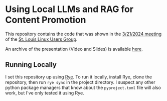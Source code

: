 # Using Local LLMs and RAG for Content Promotion

This repository contains the code that was shown in the [3/21/2024 meeting](https://www.meetup.com/saint-louis-unix-users-group/events/298136389/) of the [St. Louis Linux Users Group](https://stllug.sluug.org/).

An archive of the presentation (Video and Slides) is available [here](https://www.sluug.org/resources/presentations/body.html#a2024).

## Running Locally

I set this repository up using [Rye](https://rye-up.com/). To run it locally, install Rye, clone the repository, then run `rye sync` in the project directory. I suspect any other python package managers that know about the `pyproject.toml` file will also work, but I've only tested it using Rye.